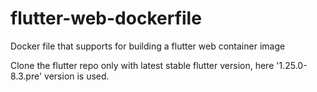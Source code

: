 # flutter-web-dockerfile
Docker file that supports for building a flutter web container image

Clone the flutter repo only with latest stable flutter version, here '1.25.0-8.3.pre' version is used.
